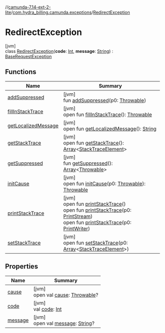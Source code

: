 //[camunda-7.14-ext-2-lite](../../../index.md)/[com.hydra_billing.camunda.exceptions](../index.md)/[RedirectException](index.md)

# RedirectException

[jvm]\
class [RedirectException](index.md)(**code**: [Int](https://kotlinlang.org/api/latest/jvm/stdlib/kotlin/-int/index.html), **message**: [String](https://kotlinlang.org/api/latest/jvm/stdlib/kotlin/-string/index.html)) : [BaseRequestException](../-base-request-exception/index.md)

## Functions

| Name | Summary |
|---|---|
| [addSuppressed](../-connection-exception/index.md#282858770%2FFunctions%2F1491905362) | [jvm]<br>fun [addSuppressed](../-connection-exception/index.md#282858770%2FFunctions%2F1491905362)(p0: [Throwable](https://kotlinlang.org/api/latest/jvm/stdlib/kotlin/-throwable/index.html)) |
| [fillInStackTrace](../-connection-exception/index.md#-1102069925%2FFunctions%2F1491905362) | [jvm]<br>open fun [fillInStackTrace](../-connection-exception/index.md#-1102069925%2FFunctions%2F1491905362)(): [Throwable](https://kotlinlang.org/api/latest/jvm/stdlib/kotlin/-throwable/index.html) |
| [getLocalizedMessage](../-connection-exception/index.md#1043865560%2FFunctions%2F1491905362) | [jvm]<br>open fun [getLocalizedMessage](../-connection-exception/index.md#1043865560%2FFunctions%2F1491905362)(): [String](https://kotlinlang.org/api/latest/jvm/stdlib/kotlin/-string/index.html) |
| [getStackTrace](../-connection-exception/index.md#2050903719%2FFunctions%2F1491905362) | [jvm]<br>open fun [getStackTrace](../-connection-exception/index.md#2050903719%2FFunctions%2F1491905362)(): [Array](https://kotlinlang.org/api/latest/jvm/stdlib/kotlin/-array/index.html)<[StackTraceElement](https://docs.oracle.com/javase/8/docs/api/java/lang/StackTraceElement.html)> |
| [getSuppressed](../-connection-exception/index.md#672492560%2FFunctions%2F1491905362) | [jvm]<br>fun [getSuppressed](../-connection-exception/index.md#672492560%2FFunctions%2F1491905362)(): [Array](https://kotlinlang.org/api/latest/jvm/stdlib/kotlin/-array/index.html)<[Throwable](https://kotlinlang.org/api/latest/jvm/stdlib/kotlin/-throwable/index.html)> |
| [initCause](../-connection-exception/index.md#-418225042%2FFunctions%2F1491905362) | [jvm]<br>open fun [initCause](../-connection-exception/index.md#-418225042%2FFunctions%2F1491905362)(p0: [Throwable](https://kotlinlang.org/api/latest/jvm/stdlib/kotlin/-throwable/index.html)): [Throwable](https://kotlinlang.org/api/latest/jvm/stdlib/kotlin/-throwable/index.html) |
| [printStackTrace](../-connection-exception/index.md#-1769529168%2FFunctions%2F1491905362) | [jvm]<br>open fun [printStackTrace](../-connection-exception/index.md#-1769529168%2FFunctions%2F1491905362)()<br>open fun [printStackTrace](../-connection-exception/index.md#1841853697%2FFunctions%2F1491905362)(p0: [PrintStream](https://docs.oracle.com/javase/8/docs/api/java/io/PrintStream.html))<br>open fun [printStackTrace](../-connection-exception/index.md#1175535278%2FFunctions%2F1491905362)(p0: [PrintWriter](https://docs.oracle.com/javase/8/docs/api/java/io/PrintWriter.html)) |
| [setStackTrace](../-connection-exception/index.md#2135801318%2FFunctions%2F1491905362) | [jvm]<br>open fun [setStackTrace](../-connection-exception/index.md#2135801318%2FFunctions%2F1491905362)(p0: [Array](https://kotlinlang.org/api/latest/jvm/stdlib/kotlin/-array/index.html)<[StackTraceElement](https://docs.oracle.com/javase/8/docs/api/java/lang/StackTraceElement.html)>) |

## Properties

| Name | Summary |
|---|---|
| [cause](index.md#2077462965%2FProperties%2F1491905362) | [jvm]<br>open val [cause](index.md#2077462965%2FProperties%2F1491905362): [Throwable](https://kotlinlang.org/api/latest/jvm/stdlib/kotlin/-throwable/index.html)? |
| [code](index.md#1850045455%2FProperties%2F1491905362) | [jvm]<br>val [code](index.md#1850045455%2FProperties%2F1491905362): [Int](https://kotlinlang.org/api/latest/jvm/stdlib/kotlin/-int/index.html) |
| [message](index.md#-1747736681%2FProperties%2F1491905362) | [jvm]<br>open val [message](index.md#-1747736681%2FProperties%2F1491905362): [String](https://kotlinlang.org/api/latest/jvm/stdlib/kotlin/-string/index.html)? |
